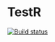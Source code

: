 # TestR
[![Build status](https://ci.appveyor.com/api/projects/status/nl98c1pwa74ax0bi?svg=true)](https://ci.appveyor.com/project/lulabooo/testr)
